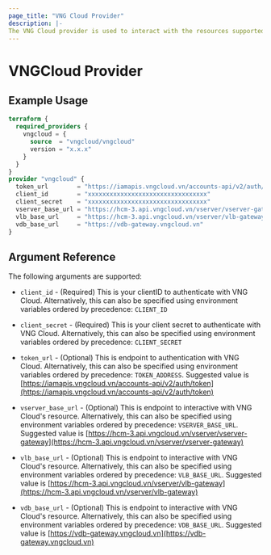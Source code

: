 ```yaml
---
page_title: "VNG Cloud Provider"
description: |-
The VNG Cloud provider is used to interact with the resources supported by VNG Cloud. The provider needs to be configured with the clientID and client secret before it can be used.
---
```


# VNGCloud Provider



## Example Usage

```terraform
terraform {
  required_providers {
    vngcloud = {
      source  = "vngcloud/vngcloud"
      version = "x.x.x"
    }
  }
}
provider "vngcloud" {
  token_url        = "https://iamapis.vngcloud.vn/accounts-api/v2/auth/token"
  client_id        = "xxxxxxxxxxxxxxxxxxxxxxxxxxxxxxxxx"
  client_secret    = "xxxxxxxxxxxxxxxxxxxxxxxxxxxxxxxxx"
  vserver_base_url = "https://hcm-3.api.vngcloud.vn/vserver/vserver-gateway"
  vlb_base_url     = "https://hcm-3.api.vngcloud.vn/vserver/vlb-gateway"
  vdb_base_url     = "https://vdb-gateway.vngcloud.vn"
}
```
## Argument Reference

The following arguments are supported:

* `client_id` - (Required) This is your clientID to authenticate with VNG Cloud.  Alternatively, this can also be specified using environment variables ordered by precedence: `CLIENT_ID`

* `client_secret` - (Required) This is your client secret to authenticate with VNG Cloud.  Alternatively, this can also be specified using environment variables ordered by precedence: `CLIENT_SECRET`

* `token_url` - (Optional) This is endpoint to authentication with VNG Cloud. Alternatively, this can also be specified using environment variables ordered by precedence: `TOKEN_ADDRESS`. Suggested value is [https://iamapis.vngcloud.vn/accounts-api/v2/auth/token](https://iamapis.vngcloud.vn/accounts-api/v2/auth/token)

* `vserver_base_url` - (Optional) This is endpoint to interactive with VNG Cloud's resource. Alternatively, this can also be specified using environment variables ordered by precedence: `VSERVER_BASE_URL`. Suggested value is [https://hcm-3.api.vngcloud.vn/vserver/vserver-gateway](https://hcm-3.api.vngcloud.vn/vserver/vserver-gateway)

* `vlb_base_url` - (Optional) This is endpoint to interactive with VNG Cloud's resource. Alternatively, this can also be specified using environment variables ordered by precedence: `VLB_BASE_URL`. Suggested value is [https://hcm-3.api.vngcloud.vn/vserver/vlb-gateway](https://hcm-3.api.vngcloud.vn/vserver/vlb-gateway)

* `vdb_base_url` - (Optional) This is endpoint to interactive with VNG Cloud's resource. Alternatively, this can also be specified using environment variables ordered by precedence: `VDB_BASE_URL`. Suggested value is [https://vdb-gateway.vngcloud.vn](https://vdb-gateway.vngcloud.vn)
